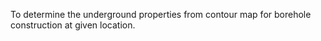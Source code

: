 To determine the underground properties from contour map for borehole construction at given location. 
